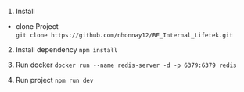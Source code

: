 1. Install

- clone Project  
  `git clone https://github.com/nhonnay12/BE_Internal_Lifetek.git`

2. Install dependency
   `npm install`
3. Run docker
   `docker run --name redis-server -d -p 6379:6379 redis`

4. Run project
   `npm run dev`
